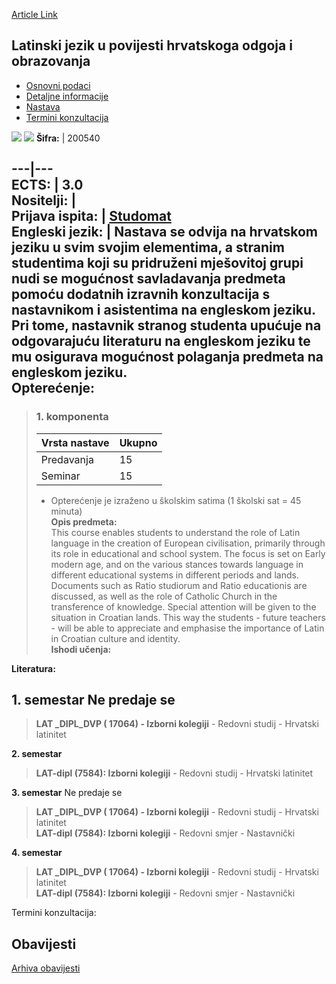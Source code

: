 [Article Link](https://www.fhs.hr/predmet/ljupho)

## Latinski jezik u povijesti hrvatskoga odgoja i obrazovanja
  * [Osnovni podaci](https://www.fhs.hr/predmet/ljupho#v1id-904834_97944_1_0 "Osnovni podaci")
  * [Detaljne informacije](https://www.fhs.hr/predmet/ljupho#v1id-904834_97944_1_1 "Detaljne informacije")
  * [Nastava](https://www.fhs.hr/predmet/ljupho#v1id-904834_97944_1_2 "Nastava")
  * [Termini konzultacija](https://www.fhs.hr/predmet/ljupho#v1id-904834_97944_1_3 "Termini konzultacija")


[![](https://www.fhs.hr/img/flags/gif/hr.gif)](https://www.fhs.hr/predmet/ljupho) [![](https://www.fhs.hr/img/flags/gif/gb.gif)](https://www.fhs.hr/en/course/llithoce)
**Šifra:** |  200540  
  
---|---  
**ECTS:** |  3.0   
**Nositelji:** |   
**Prijava ispita:** |  [Studomat](http://www.isvu.hr/studomat)  
**Engleski jezik:** |  Nastava se odvija na hrvatskom jeziku u svim svojim elementima, a stranim studentima koji su pridruženi mješovitoj grupi nudi se mogućnost savladavanja predmeta pomoću dodatnih izravnih konzultacija s nastavnikom i asistentima na engleskom jeziku. Pri tome, nastavnik stranog studenta upućuje na odgovarajuću literaturu na engleskom jeziku te mu osigurava mogućnost polaganja predmeta na engleskom jeziku.   
**Opterećenje:**  
---  
> ### 1. komponenta
> | Vrsta nastave | Ukupno  
> ---|---  
> Predavanja | 15  
> Seminar | 15  
> * Opterećenje je izraženo u školskim satima (1 školski sat = 45 minuta)   
**Opis predmeta:**  
> This course enables students to understand the role of Latin language in the creation of European civilisation, primarily through its role in educational and school system. The focus is set on Early modern age, and on the various stances towards language in different educational systems in different periods and lands. Documents such as Ratio studiorum and Ratio educationis are discussed, as well as the role of Catholic Church in the transference of knowledge. Special attention will be given to the situation in Croatian lands. This way the students - future teachers - will be able to appreciate and emphasise the importance of Latin in Croatian culture and identity.  
**Ishodi učenja:**  

  
**Literatura:**  

  
**1. semestar** Ne predaje se  
---  
> **LAT _DIPL_DVP ( 17064) - Izborni kolegiji** - Redovni studij - Hrvatski latinitet  
>   
  
**2. semestar**  
> **LAT-dipl (7584): Izborni kolegiji** - Redovni studij - Hrvatski latinitet  
>   
  
**3. semestar** Ne predaje se  
> **LAT _DIPL_DVP ( 17064) - Izborni kolegiji** - Redovni studij - Hrvatski latinitet  
>  **LAT-dipl (7584): Izborni kolegiji** - Redovni smjer - Nastavnički  
>   
  
**4. semestar**  
> **LAT _DIPL_DVP ( 17064) - Izborni kolegiji** - Redovni studij - Hrvatski latinitet  
>  **LAT-dipl (7584): Izborni kolegiji** - Redovni smjer - Nastavnički  
>   
Termini konzultacija: 


## Obavijesti
[Arhiva obavijesti](https://www.fhs.hr/predmet/ljupho?@=2182p#news_115773 "Arhiva obavijesti")
